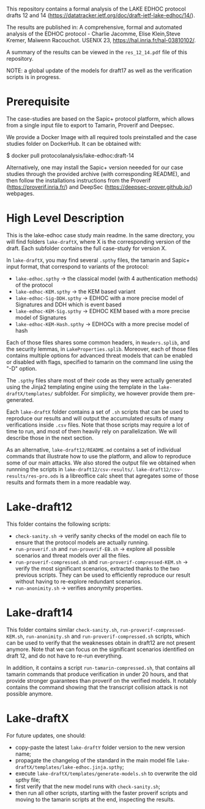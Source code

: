 This repository contains a formal analysis of the LAKE EDHOC protocol drafts 12 and 14 (https://datatracker.ietf.org/doc/draft-ietf-lake-edhoc/14/).

The results are published in:
A comprehensive, formal and automated analysis of the EDHOC protocol - Charlie Jacomme, Elise Klein,Steve Kremer, Maïwenn Racouchot. USENIX 23, https://hal.inria.fr/hal-03810102/.

A summary of the results can be viewed in the `res_12_14.pdf` file of this repository. 

NOTE: a global update of the models for draft17 as well as the verification scripts is in progress.

# Prerequisite

The case-studies are based on the Sapic+ protocol platform, which allows from a single input file to export to Tamarin, Proverif and Deepsec.

We provide a Docker Image with all required tools preinstalled and the case studies folder on DockerHub. It can be obtained with:

 $ docker pull protocolanalysis/lake-edhoc:draft-14

Alternatively, one may install the Sapic+ version neeeded for our case studies through the provided archive (with corresponding README), and then follow the installations instructions from the Proverif (https://proverif.inria.fr/) and DeepSec (https://deepsec-prover.github.io/) webpages. 

# High Level Description

This is the lake-edhoc case study main readme. In the same directory, you will find folders `lake-draftX`, where X is the corresponding version of the draft. Each subfolder contains the full case-study for version X.

In `lake-draftX`, you may find several `.spthy` files, the tamarin and Sapic+ input format, that correspond to variants of the protocol:
 * `lake-edhoc.spthy` -> the classical model (with 4 authentication methods) of the protocol
 * `lake-edhoc-KEM.spthy`  -> the KEM based variant
 * `lake-edhoc-Sig-DDH.spthy` -> EDHOC with a more precise model of Signatures and DDH which is event based
 * `lake-edhoc-KEM-Sig.spthy`  -> EDHOC KEM based with a more precise model of Signatures
 * `lake-edhoc-KEM-Hash.spthy`  -> EDHOCs with a more precise model of hash
 
 
 Each of those files shares some common headers, in `Headers.splib`, and the security lemmas, in `LakeProperties.splib`. Moreover, each of those files contains multiple options for advanced threat models that can be enabled or disabled with flags, specified to tamarin on the command line using the "-D" option. 
 
 The `.spthy` files share most of their code as they were actually generated using the Jinja2 templating engine using the template in the `lake-draftX/templates/` subfolder. For simplicity, we however provide them pre-generated.
 
Each `lake-draftX` folder contains a set of `.sh` scripts that can be used to reproduce our results and will output the accumulated results of many verifications inside `.csv` files. Note that those scripts may require a lot of time to run, and most of them heavily rely on parallelization. We will describe those in the next section.

As an alternative, `lake-draft12/README.md` contains a set of individual commands that illustrate how to use the platform, and allow to reproduce some of our main attacks. We also stored the output file we obtained when runnning the scripts in `lake-draft12/csv-results/`.  `lake-draft12/csv-results/res-pro.ods` is a libreoffice calc sheet that agregates some of those results and formats them in a more readable way.
 
 
# Lake-draft12 
 
This folder contains the following scripts:
 * `check-sanity.sh` -> verify sanity checks of the model on each file to ensure that the protocol models are actually running.  
 * `run-proverif.sh` and `run-proverif-EB.sh` -> explore all possible scenarios and threat models over all the files.
  * `run-proverif-compressed.sh` and `run-proverif-compressed-KEM.sh` -> verify the most significant scenarios, extracted thanks to the two previous scripts. They can be used to efficiently reproduce our result without having to re-explore redundant scenarios.
 * `run-anonimity.sh` -> verifies anonymity properties.
 
# Lake-draft14
 

This folder contains similar `check-sanity.sh`, `run-proverif-compressed-KEM.sh`, `run-anonimity.sh` and `run-proverif-compressed.sh` scripts, which can be used to verify that the weaknesses obtain in draft12 are not present anymore. Note that we can focus on the significant scenarios identified on draft 12, and do not have to re-run everything.

In addition, it contains a script `run-tamarin-compressed.sh`, that contains all tamarin commands that produce verification in under 20 hours, and that provide stronger guarantees than proverif on the verified models. It notably contains the command showing that the transcript collision attack is not possible anymore.


# Lake-draftX

For future updates, one should:
 * copy-paste the latest `lake-draftY` folder version to the new version name;
 * propagate the changelog of the standard in the main model file `lake-draftX/templates/lake-edhoc.jinja.spthy`;
 * execute `lake-draftX/templates/generate-models.sh` to overwrite the old spthy file;
 * first verify that the new model runs with `check-sanity.sh`;
 * then run all other scripts, starting with the faster proverif scripts and moving to the tamarin scripts at the end, inspecting the results.
 

